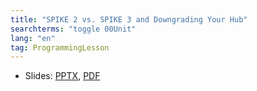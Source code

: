 ```yaml
---
title: "SPIKE 2 vs. SPIKE 3 and Downgrading Your Hub"
searchterms: "toggle 00Unit"
lang: "en"
tag: ProgrammingLesson
---
```

 <ul>
 <li class="ng-binding">Slides:
 <a href="ProgrammingLessons/DowngradingHub.pptx">PPTX</a>,
 <a href="ProgrammingLessons/DowngradingHub.pdf">PDF</a>
 </li>
 </ul>

